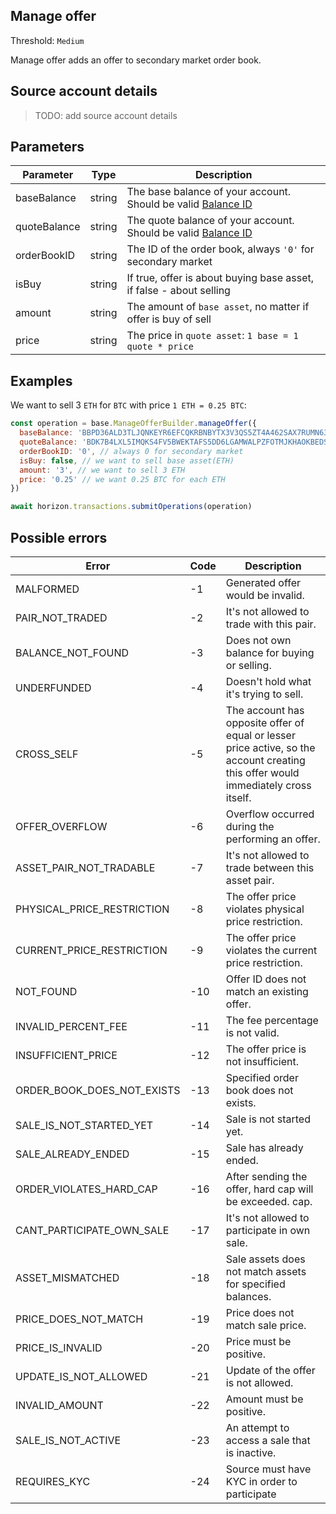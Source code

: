 ## Manage offer

Threshold: `Medium`

Manage offer adds an offer to secondary market order book.

## Source account details

> TODO: add source account details

## Parameters

| Parameter    | Type   | Description           |
|--------------|--------|-----------------------|
| baseBalance  | string | The base balance of your account. Should be valid [Balance ID][1]|
| quoteBalance | string | The quote balance of your account. Should be valid [Balance ID][1] |
| orderBookID  | string | The ID of the order book, always `'0'` for secondary market |
| isBuy        | string | If true, offer is about buying base asset, if false - about selling |
| amount       | string | The amount of `base asset`, no matter if offer is buy of sell |
| price        | string | The price in `quote asset`: `1 base = 1 quote * price` |

## Examples

We want to sell 3 `ETH` for `BTC` with price `1 ETH = 0.25 BTC`:

```javascript
const operation = base.ManageOfferBuilder.manageOffer({
  baseBalance: 'BBPD36ALD3TLJQNKEYR6EFCQKRBNBYTX3V3QS5ZT4A462SAX7RUMN636', // ETH balance
  quoteBalance: 'BDK7B4LXL5IMQKS4FV5BWEKTAFS5DD6LGAMWALPZFOTMJKHAOKBEDSRF', // BTC balance
  orderBookID: '0', // always 0 for secondary market
  isBuy: false, // we want to sell base asset(ETH)
  amount: '3', // we want to sell 3 ETH
  price: '0.25' // we want 0.25 BTC for each ETH
})

await horizon.transactions.submitOperations(operation)
```

## Possible errors

| Error | Code | Description|
|-------|------|------------|
| MALFORMED | -1 | Generated offer would be invalid.
| PAIR_NOT_TRADED | -2 | It's not allowed to trade with this pair.
| BALANCE_NOT_FOUND | -3 | Does not own balance for buying or selling.
| UNDERFUNDED | -4 | Doesn't hold what it's trying to sell.
| CROSS_SELF | -5 | The account has opposite offer of equal or lesser price active, so the account creating this offer would immediately cross itself.
| OFFER_OVERFLOW | -6 | Overflow occurred during the performing an offer.
| ASSET_PAIR_NOT_TRADABLE | -7 | It's not allowed to trade between this asset pair.
| PHYSICAL_PRICE_RESTRICTION | -8 | The offer price violates physical price restriction.
| CURRENT_PRICE_RESTRICTION | -9 | The offer price violates the current price restriction.
| NOT_FOUND | -10 | Offer ID does not match an existing offer.
| INVALID_PERCENT_FEE | -11 | The fee percentage is not valid.
| INSUFFICIENT_PRICE | -12 | The offer price is not insufficient.
| ORDER_BOOK_DOES_NOT_EXISTS | -13 | Specified order book does not exists.
| SALE_IS_NOT_STARTED_YET | -14 | Sale is not started yet.
| SALE_ALREADY_ENDED | -15 | Sale has already ended.
| ORDER_VIOLATES_HARD_CAP | -16 | After sending the offer, hard cap will be exceeded. cap.
| CANT_PARTICIPATE_OWN_SALE | -17 | It's not allowed to participate in own sale.
| ASSET_MISMATCHED | -18 | Sale assets does not match assets for specified balances.
| PRICE_DOES_NOT_MATCH | -19 | Price does not match sale price.
| PRICE_IS_INVALID | -20 | Price must be positive.
| UPDATE_IS_NOT_ALLOWED | -21 | Update of the offer is not allowed.
| INVALID_AMOUNT | -22 | Amount must be positive.
| SALE_IS_NOT_ACTIVE | -23 | An attempt to access a sale that is inactive.
| REQUIRES_KYC | -24 | Source must have KYC in order to participate

[1]: /coming_soon.md
